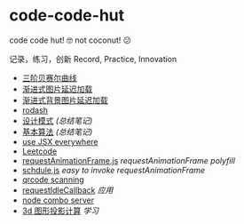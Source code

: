 # code-code-hut
code code hut! 🤓  not coconut! 😕

记录，练习，创新
Record, Practice, Innovation

- [三阶贝赛尔曲线](https://robin-front.github.io/code-code-hut/bezierCurve/bezier.html)
- [渐进式图片延迟加载](https://robin-front.github.io/code-code-hut/progressive.js/demo/index.html)
- [渐进式背景图片延迟加载](https://robin-front.github.io/code-code-hut/progressive.js/demo/index.background.html)
- [rodash](https://robin-front.github.io/code-code-hut/rodash/rodash.js)
- [设计模式](./designPatterns/readme.md) *(总结笔记)*
- [基本算法](./arithmetic/readme.md) *(总结笔记)*
- [use JSX everywhere](./jsx/)
- [Leetcode](./leetcode/readme.md)
- [requestAnimationFrame.js](./requestAnimationFrame.js/requestAnimationFrame.js) *requestAnimationFrame polyfill*
- [schdule.js](./schdule.js) *easy to invoke requestAnimationFrame*
- [qrcode scanning](./qrcodeScanning/readme.md)
- [requestIdleCallback](./requestIdleCallback) *应用*
- [node combo server](./node-combo)
- [3d 图形投影计算](./3D) *学习*